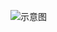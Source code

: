 ![示意图](http://upload-images.jianshu.io/upload_images/944365-0ea6c3e36874a706.png?imageMogr2/auto-orient/strip%7CimageView2/2/w/1240)